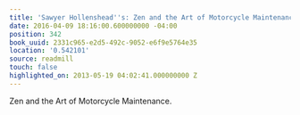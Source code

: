 ```yaml
---
title: 'Sawyer Hollenshead''s: Zen and the Art of Motorcycle Maintenance.'
date: 2016-04-09 18:16:00.600000000 -04:00
position: 342
book_uuid: 2331c965-e2d5-492c-9052-e6f9e5764e35
location: '0.542101'
source: readmill
touch: false
highlighted_on: 2013-05-19 04:02:41.000000000 Z
---
```


Zen and the Art of Motorcycle Maintenance.